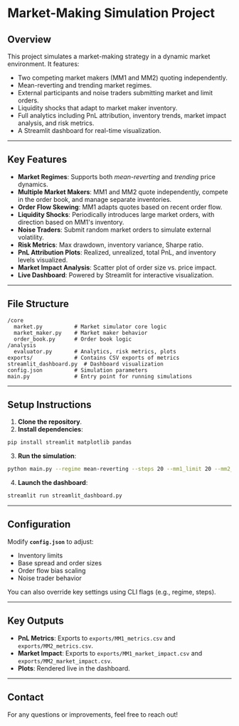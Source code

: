 # Market-Making Simulation Project

## Overview
This project simulates a market-making strategy in a dynamic market environment. It features:
- Two competing market makers (MM1 and MM2) quoting independently.
- Mean-reverting and trending market regimes.
- External participants and noise traders submitting market and limit orders.
- Liquidity shocks that adapt to market maker inventory.
- Full analytics including PnL attribution, inventory trends, market impact analysis, and risk metrics.
- A Streamlit dashboard for real-time visualization.

---

## Key Features
- **Market Regimes**: Supports both *mean-reverting* and *trending* price dynamics.
- **Multiple Market Makers**: MM1 and MM2 quote independently, compete in the order book, and manage separate inventories.
- **Order Flow Skewing**: MM1 adapts quotes based on recent order flow.
- **Liquidity Shocks**: Periodically introduces large market orders, with direction based on MM1's inventory.
- **Noise Traders**: Submit random market orders to simulate external volatility.
- **Risk Metrics**: Max drawdown, inventory variance, Sharpe ratio.
- **PnL Attribution Plots**: Realized, unrealized, total PnL, and inventory levels visualized.
- **Market Impact Analysis**: Scatter plot of order size vs. price impact.
- **Live Dashboard**: Powered by Streamlit for interactive visualization.

---

## File Structure
```
/core
  market.py          # Market simulator core logic
  market_maker.py    # Market maker behavior
  order_book.py      # Order book logic
/analysis
  evaluator.py       # Analytics, risk metrics, plots
exports/             # Contains CSV exports of metrics
streamlit_dashboard.py  # Dashboard visualization
config.json          # Simulation parameters
main.py              # Entry point for running simulations
```

---

## Setup Instructions
1. **Clone the repository**.
2. **Install dependencies**:
```bash
pip install streamlit matplotlib pandas
```
3. **Run the simulation**:
```bash
python main.py --regime mean-reverting --steps 20 --mm1_limit 20 --mm2_limit 10
```
4. **Launch the dashboard**:
```bash
streamlit run streamlit_dashboard.py
```

---

## Configuration
Modify **`config.json`** to adjust:
- Inventory limits
- Base spread and order sizes
- Order flow bias scaling
- Noise trader behavior

You can also override key settings using CLI flags (e.g., regime, steps).

---

## Key Outputs
- **PnL Metrics**: Exports to `exports/MM1_metrics.csv` and `exports/MM2_metrics.csv`.
- **Market Impact**: Exports to `exports/MM1_market_impact.csv` and `exports/MM2_market_impact.csv`.
- **Plots**: Rendered live in the dashboard.

---

## Contact
For any questions or improvements, feel free to reach out!

